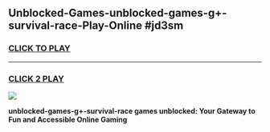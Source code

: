 
## Unblocked-Games-unblocked-games-g+-survival-race-Play-Online #jd3sm
<h3>
<a href="https://news.freeplayer.one?title=unblocked-games-g+-survival-race&ref=3">CLICK TO PLAY</a></h3>
<hr>

<h3>
<a href="https://news.freeplayer.one?title=unblocked-games-g+-survival-race&ref=3">CLICK 2 PLAY</a>
  
</h3>

<a href="https://news.freeplayer.one?title=unblocked-games-g+-survival-race&ref=3"><img src="https://clearcache.store/games.png"></a>


**unblocked-games-g+-survival-race games unblocked: Your Gateway to Fun and Accessible Online Gaming**
